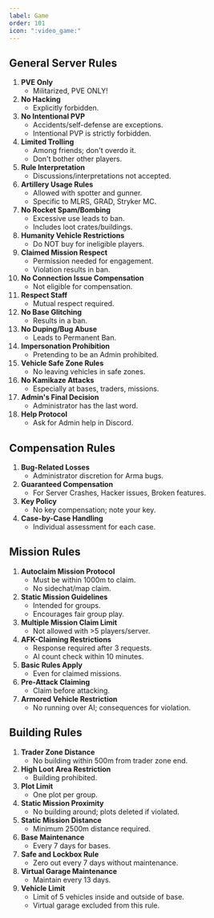 ```yaml
---
label: Game
order: 101
icon: ":video_game:"
---
```


## General Server Rules
1. **PVE Only**
   - Militarized, PVE ONLY!
2. **No Hacking**
   - Explicitly forbidden.
3. **No Intentional PVP**
   - Accidents/self-defense are exceptions.
   - Intentional PVP is strictly forbidden.
4. **Limited Trolling**
   - Among friends; don't overdo it.
   - Don't bother other players.
5. **Rule Interpretation**
   - Discussions/interpretations not accepted.
6. **Artillery Usage Rules**
   - Allowed with spotter and gunner.
   - Specific to MLRS, GRAD, Stryker MC.
7. **No Rocket Spam/Bombing**
   - Excessive use leads to ban.
   - Includes loot crates/buildings.
8. **Humanity Vehicle Restrictions**
   - Do NOT buy for ineligible players.
9. **Claimed Mission Respect**
   - Permission needed for engagement.
   - Violation results in ban.
10. **No Connection Issue Compensation**
    - Not eligible for compensation.
11. **Respect Staff**
    - Mutual respect required.
12. **No Base Glitching**
    - Results in a ban.
13. **No Duping/Bug Abuse**
    - Leads to Permanent Ban.
14. **Impersonation Prohibition**
    - Pretending to be an Admin prohibited.
15. **Vehicle Safe Zone Rules**
    - No leaving vehicles in safe zones.
16. **No Kamikaze Attacks**
    - Especially at bases, traders, missions.
17. **Admin's Final Decision**
    - Administrator has the last word.
18. **Help Protocol**
    - Ask for Admin help in Discord.

## Compensation Rules
1. **Bug-Related Losses**
   - Administrator discretion for Arma bugs.
2. **Guaranteed Compensation**
   - For Server Crashes, Hacker issues, Broken features.
3. **Key Policy**
   - No key compensation; note your key.
4. **Case-by-Case Handling**
   - Individual assessment for each case.

## Mission Rules
1. **Autoclaim Mission Protocol**
   - Must be within 1000m to claim.
   - No sidechat/map claim.
2. **Static Mission Guidelines**
   - Intended for groups.
   - Encourages fair group play.
3. **Multiple Mission Claim Limit**
   - Not allowed with >5 players/server.
4. **AFK-Claiming Restrictions**
   - Response required after 3 requests.
   - AI count check within 10 minutes.
5. **Basic Rules Apply**
   - Even for claimed missions.
6. **Pre-Attack Claiming**
   - Claim before attacking.
7. **Armored Vehicle Restriction**
   - No running over AI; consequences for violation.

## Building Rules

1. **Trader Zone Distance**
   - No building within 500m from trader zone end.
2. **High Loot Area Restriction**
   - Building prohibited.
3. **Plot Limit**
   - One plot per group.
4. **Static Mission Proximity**
   - No building around; plots deleted if violated.
5. **Static Mission Distance**
   - Minimum 2500m distance required.
6. **Base Maintenance**
   - Every 7 days for bases.
7. **Safe and Lockbox Rule**
   - Zero out every 7 days without maintenance.
8. **Virtual Garage Maintenance**
   - Maintain every 13 days.
9. **Vehicle Limit**
   - Limit of 5 vehicles inside and outside of base.
   - Virtual garage excluded from this rule.
